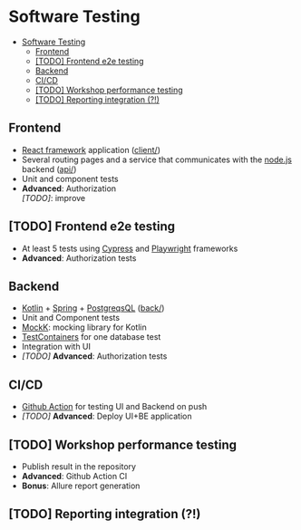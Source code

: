 # Software Testing

- [Software Testing](#software-testing)
  - [Frontend](#frontend)
  - [[TODO] Frontend e2e testing](#todo-frontend-e2e-testing)
  - [Backend](#backend)
  - [CI/CD](#cicd)
  - [[TODO] Workshop performance testing](#todo-workshop-performance-testing)
  - [[TODO] Reporting integration (?!)](#todo-reporting-integration-)

## Frontend

+ [React framework](https://reactjs.org/) application ([client/](client/))
+ Several routing pages and a service that communicates with the [node.js](https://nodejs.org/) backend ([api/](api/))
+ Unit and component tests
+ **Advanced**: Authorization \
  *[TODO]*: improve

## [TODO] Frontend e2e testing

+ At least 5 tests using [Cypress](https://cypress.io) and [Playwright](https://playwright.tech) frameworks
+ **Advanced**: Authorization tests

## Backend

+ [Kotlin](https://kotlinlang.org/) + [Spring](https://spring.io/) + [PostgreqsQL](https://www.postgresql.org/) ([back/](back/))
+ Unit and Component tests
+ [MockK](https://mockk.io/): mocking library for Kotlin
+ [TestContainers](https://testcontainers.org/) for one database test
+ Integration with UI
+ *[TODO]* **Advanced**: Authorization tests

## CI/CD

+ [Github Action](https://github.com/features/actions) for testing UI and Backend on push
+ *[TODO]* **Advanced**: Deploy UI+BE application

## [TODO] Workshop performance testing

+ Publish result in the repository
+ **Advanced**: Github Action CI
+ **Bonus**: Allure report generation

## [TODO] Reporting integration (?!)
